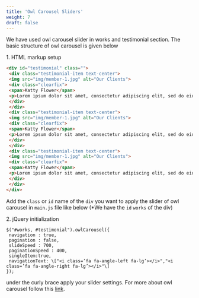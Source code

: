 ```yaml
---
title: 'Owl Carousel Sliders'
weight: 7
draft: false
---
```


We have used owl carousel slider in works and testimonial section. The basic structure of owl carousel is given below

1\. HTML markup setup  
```html
<div id="testimonial" class="">
 <div class="testimonial-item text-center">
 <img src="img/member-1.jpg" alt="Our Clients">
 <div class="clearfix">
 <span>Katty Flower</span>
 <p>Lorem ipsum dolor sit amet, consectetur adipiscing elit, sed do eiusmod tempor incididunt ut labore et dolore magna aliqua. Ut enim ad minim veniam, quis nostrud exercitation ullamco laboris nisi ut aliquip ex ea commodo consequat. Duis aute irure dolor in reprehenderit in voluptate velit esse cillum dolore eu fugiat nulla pariatur.</p>
 </div>
 </div>
 <div class="testimonial-item text-center">
 <img src="img/member-1.jpg" alt="Our Clients">
 <div class="clearfix">
 <span>Katty Flower</span>
 <p>Lorem ipsum dolor sit amet, consectetur adipiscing elit, sed do eiusmod tempor incididunt ut labore et dolore magna aliqua. Ut enim ad minim veniam, quis nostrud exercitation ullamco laboris nisi ut aliquip ex ea commodo consequat. Duis aute irure dolor in reprehenderit in voluptate velit esse cillum dolore eu fugiat nulla pariatur.</p>
 </div>
 </div>
 <div class="testimonial-item text-center">
 <img src="img/member-1.jpg" alt="Our Clients">
 <div class="clearfix">
 <span>Katty Flower</span>
 <p>Lorem ipsum dolor sit amet, consectetur adipiscing elit, sed do eiusmod tempor incididunt ut labore et dolore magna aliqua. Ut enim ad minim veniam, quis nostrud exercitation ullamco laboris nisi ut aliquip ex ea commodo consequat. Duis aute irure dolor in reprehenderit in voluptate velit esse cillum dolore eu fugiat nulla pariatur.</p>
 </div>
 </div>
</div>
```

Add the `class` or `id` name of the `div` you want to apply the slider of owl carousel in `main.js` file like below (\*We have the `id` `works` of the div)

2\. jQuery initialization  
```JS  
$("#works, #testimonial").owlCarousel({  
 navigation : true,  
 pagination : false,  
 slideSpeed : 700,  
 paginationSpeed : 400,  
 singleItem:true,  
 navigationText: \["<i class=’fa fa-angle-left fa-lg’></i>","<i class=’fa fa-angle-right fa-lg’></i>"\]  
});  
```

under the curly brace apply your slider settings. For more about owl carousel follow this [link](https://owlcarousel2.github.io/OwlCarousel2/).